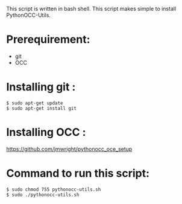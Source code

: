 This script is written in bash shell. This script makes simple to install PythonOCC-Utils.

# Prerequirement:
   * git 
   * OCC
   
# Installing git :
    $ sudo apt-get update
    $ sudo apt-get install git
    
# Installing OCC :
   https://github.com/jmwright/pythonocc_oce_setup

# Command to run this script:
    $ sudo chmod 755 pythonocc-utils.sh
    $ sudo ./pythonocc-utils.sh

